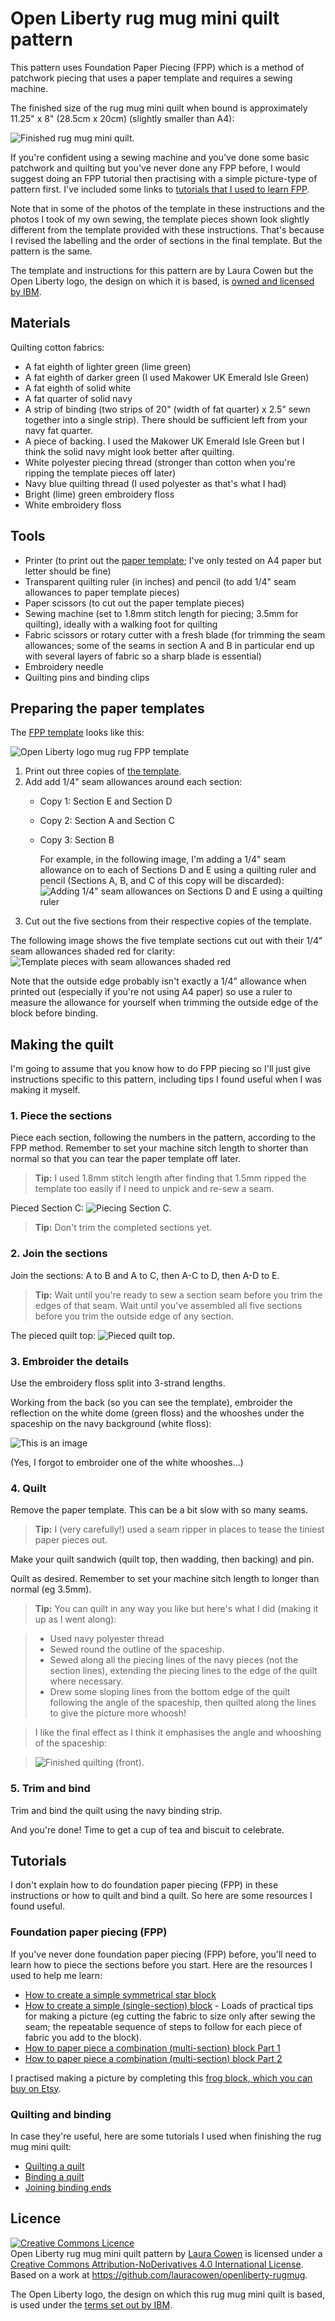 # Open Liberty rug mug mini quilt pattern

This pattern uses Foundation Paper Piecing (FPP) which is a method of patchwork piecing that uses a paper template and requires a sewing machine.

The finished size of the rug mug mini quilt when bound is approximately 11.25" x 8" (28.5cm x 20cm) (slightly smaller than A4):

![Finished rug mug mini quilt.](images/finished-rugmug-small.jpg)

If you're confident using a sewing machine and you've done some basic patchwork and quilting but you've never done any FPP before, I would suggest doing an FPP tutorial then practising with a simple picture-type of pattern first. I've included some links to [tutorials that I used to learn FPP](#tutorials).

Note that in some of the photos of the template in these instructions and the photos I took of my own sewing, the template pieces shown look slightly different from the template provided with these instructions. That's because I revised the labelling and the order of sections in the final template. But the pattern is the same.

The template and instructions for this pattern are by Laura Cowen but the Open Liberty logo, the design on which it is based, is [owned and licensed by IBM](https://github.com/OpenLiberty/logos/blob/main/LICENSE.adoc).

## Materials

Quilting cotton fabrics:
- A fat eighth of lighter green (lime green)
- A fat eighth of darker green (I used Makower UK Emerald Isle Green)
- A fat eighth of solid white
- A fat quarter of solid navy
- A strip of binding (two strips of 20" (width of fat quarter) x 2.5" sewn together into a single strip). There should be sufficient left from your navy fat quarter.
- A piece of backing. I used the Makower UK Emerald Isle Green but I think the solid navy might look better after quilting.
- White polyester piecing thread (stronger than cotton when you're ripping the template pieces off later)
- Navy blue quilting thread (I used polyester as that's what I had)
- Bright (lime) green embroidery floss
- White embroidery floss


## Tools

- Printer (to print out the [paper template](https://github.com/lauracowen/openliberty-rugmug/blob/main/pdfs/open-liberty-logo-mugrug-fpp-template.pdf); I've only tested on A4 paper but letter should be fine)
- Transparent quilting ruler (in inches) and pencil (to add 1/4" seam allowances to paper template pieces)
- Paper scissors (to cut out the paper template pieces)
- Sewing machine (set to 1.8mm stitch length for piecing; 3.5mm for quilting), ideally with a walking foot for quilting
- Fabric scissors or rotary cutter with a fresh blade (for trimming the seam allowances; some of the seams in section A and B in particular end up with several layers of fabric so a sharp blade is essential)
- Embroidery needle
- Quilting pins and binding clips



## Preparing the paper templates

The [FPP template](https://github.com/lauracowen/openliberty-rugmug/blob/main/pdfs/open-liberty-logo-mugrug-fpp-template.pdf) looks like this:

![Open Liberty logo mug rug FPP template](images/open-liberty-logo-mugrug-fpp-template.png)

1. Print out three copies of [the template](https://github.com/lauracowen/openliberty-rugmug/blob/main/pdfs/open-liberty-logo-mugrug-fpp-template.pdf).
2. Add add 1/4" seam allowances around each section:
   - Copy 1: Section E and Section D
   - Copy 2: Section A and Section C
   - Copy 3: Section B
  
     For example, in the following image, I'm adding a 1/4" seam allowance on to each of Sections D and E using a quilting ruler and pencil (Sections A, B, and C of this copy will be discarded):
  ![Adding 1/4" seam allowances on Sections D and E using a quilting ruler](images/add-seam-allowances.jpg)
3. Cut out the five sections from their respective copies of the template.

The following image shows the five template sections cut out with their 1/4" seam allowances shaded red for clarity:
![Template pieces with seam allowances shaded red](images/exploded-template-seamallowances.jpg)

Note that the outside edge probably isn't exactly a 1/4" allowance when printed out (especially if you're not using A4 paper) so use a ruler to measure the allowance for yourself when trimming the outside edge of the block before binding.


## Making the quilt

I'm going to assume that you know how to do FPP piecing so I'll just give instructions specific to this pattern, including tips I found useful when I was making it myself.


### 1. Piece the sections

Piece each section, following the numbers in the pattern, according to the FPP method. Remember to set your machine sitch length to shorter than normal so that you can tear the paper template off later.

> **Tip:**
I used 1.8mm stitch length after finding that 1.5mm ripped the template too easily if I need to unpick and re-sew a seam.

Pieced Section C:
![Piecing Section C.](images/pieced-section.jpg)


>**Tip:**
Don't trim the completed sections yet.

### 2. Join the sections

Join the sections: A to B and A to C, then A-C to D, then A-D to E.

>**Tip:**
Wait until you're ready to sew a section seam before you trim the edges of that seam. Wait until you've assembled all five sections before you trim the outside edge of any section.

The pieced quilt top:
![Pieced quilt top.](images/assembled.jpg)


### 3. Embroider the details

Use the embroidery floss split into 3-strand lengths.

Working from the back (so you can see the template), embroider the reflection on the white dome (green floss) and the whooshes under the spaceship on the navy background (white floss):

![This is an image](images/embroidering.jpg)

(Yes, I forgot to embroider one of the white whooshes...)

### 4. Quilt

Remove the paper template. This can be a bit slow with so many seams.

>**Tip:**
I (very carefully!) used a seam ripper in places to tease the tiniest paper pieces out.

Make your quilt sandwich (quilt top, then wadding, then backing) and pin.

Quilt as desired. Remember to set your machine sitch length to longer than normal (eg 3.5mm).

>**Tip:**
You can quilt in any way you like but here's what I did (making it up as I went along):

>* Used navy polyester thread 
>* Sewed round the outline of the spaceship.
>* Sewed along all the piecing lines of the navy pieces (not the section lines), extending the piecing lines to the edge of the quilt where necessary.
>* Drew some sloping lines from the bottom edge of the quilt following the angle of the spaceship, then quilted along the lines to give the picture more whoosh!

>I like the final effect as I think it emphasises the angle and whooshing of the spaceship:

>![Finished quilting (front).](images/quilt-sandwich.jpg)


### 5. Trim and bind

Trim and bind the quilt using the navy binding strip.

And you're done! Time to get a cup of tea and biscuit to celebrate.

## Tutorials

I don't explain how to do foundation paper piecing (FPP) in these instructions or how to quilt and bind a quilt. So here are some resources I found useful.

### Foundation paper piecing (FPP)

If you've never done foundation paper piecing (FPP) before, you'll need to learn how to piece the sections before you start. Here are the resources I used to help me learn:

* [How to create a simple symmetrical star block](https://weallsew.com/beginner-friendly-foundation-paper-piecing/)
* [How to create a simple (single-section) block](https://youtu.be/NhMWjUDbHcQ)  - Loads of practical tips for making a picture (eg cutting the fabric to size only after sewing the seam; the repeatable sequence of steps to follow for each piece of fabric you add to the block).
* [How to paper piece a combination (multi-section) block Part 1](https://youtu.be/ZjEO_ErvxJ4)
* [How to paper piece a combination (multi-section) block Part 2](https://youtu.be/SzhaQkaqRrQ)

I practised making a picture by completing this [frog block, which you can buy on Etsy](https://www.etsy.com/uk/listing/1022198969/frog-on-lily-pad-paper-pieced-block).

### Quilting and binding

In case they're useful, here are some tutorials I used when finishing the rug mug mini quilt:

* [Quilting a quilt](https://www.sewmotion.com/the_quilting.html)
* [Binding a quilt](https://www.sewmotion.com/the_binding.html)
* [Joining binding ends](https://www.sewmotion.com/joining_binding_ends.html)


## Licence

<a rel="license" href="http://creativecommons.org/licenses/by-nd/4.0/"><img alt="Creative Commons Licence" style="border-width:0" src="https://i.creativecommons.org/l/by-nd/4.0/88x31.png" /></a><br /><span xmlns:dct="http://purl.org/dc/terms/" property="dct:title">Open Liberty rug mug mini quilt pattern</span> by <a xmlns:cc="http://creativecommons.org/ns#" href="https://www.lauracowen.co.uk/" property="cc:attributionName" rel="cc:attributionURL">Laura Cowen</a> is licensed under a <a rel="license" href="http://creativecommons.org/licenses/by-nd/4.0/">Creative Commons Attribution-NoDerivatives 4.0 International License</a>.<br />Based on a work at <a xmlns:dct="http://purl.org/dc/terms/" href="https://github.com/lauracowen/openliberty-rugmug" rel="dct:source">https://github.com/lauracowen/openliberty-rugmug</a>.

The Open Liberty logo, the design on which this rug mug mini quilt is based, is used under the [terms set out by IBM](https://github.com/OpenLiberty/logos/blob/main/LICENSE.adoc).
